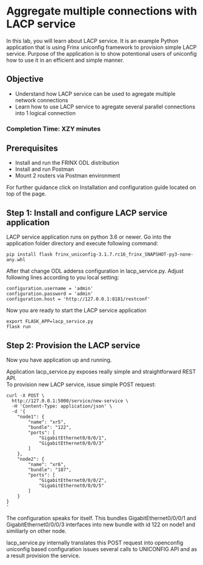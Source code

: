# Aggregate multiple connections with LACP service

In this lab, you will learn about LACP service. It is an example Python application that is using Frinx uniconfig framework to provision simple LACP service. Purpose of the application is to show potentional users of uniconfig how to use it in an efficient and simple manner.

## Objective

* Understand how LACP service can be used to agregate multiple network connections
* Learn how to use LACP service to agregate several parallel connections into 1 logical connection

### Completion Time: XZY minutes

## Prerequisites

* Install and run the FRINX ODL distribution
* Install and run Postman
* Mount 2 routers via Postman environment

For further guidance click on Installation and configuration guide located on top of the page.

## Step 1: Install and configure LACP service application

LACP service application runs on python 3.6 or newer. Go into the application folder directory and execute following command:

```
pip install flask frinx_uniconfig-3.1.7.rc16_frinx_SNAPSHOT-py3-none-any.whl
```

After that change ODL adderss configuration in lacp_service.py. Adjust following lines according to you local setting:

```
configuration.username = 'admin'
configuration.password = 'admin'
configuration.host = 'http://127.0.0.1:8181/restconf'
```

Now you are ready to start the LACP service application

```
export FLASK_APP=lacp_service.py
flask run
```


## Step 2: Provision the LACP service

Now you have application up and running.

Application lacp_service.py exposes really simple and straightforward REST API.  
To provision new LACP service, issue simple POST request:

```
curl -X POST \
  http://127.0.0.1:5000/service/new-service \
  -H 'Content-Type: application/json' \
  -d '{
    "node1": {
        "name": "xr5",
        "bundle": "122",
        "ports": [
            "GigabitEthernet0/0/0/1",
            "GigabitEthernet0/0/0/3"
        ]
    },
    "node2": {
        "name": "xr6",
        "bundle": "187",
        "ports": [
            "GigabitEthernet0/0/0/2",
            "GigabitEthernet0/0/0/5"
        ]
    }
}
'
```

The configuration speaks for itself. This bundles GigabitEthernet0/0/0/1 and GigabitEthernet0/0/0/3 interfaces into new bundle with id 122 on node1 and similiarly on other node. 


lacp_service.py internally translates this POST request into openconfig uniconfig based configuration issues several calls to UNICONFIG API and as a result provision the service.


